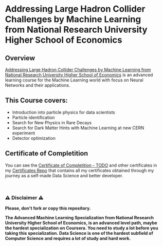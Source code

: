 # Addressing Large Hadron Collider Challenges by Machine Learning from National Research University Higher School of Economics

## Overview
[Addressing Large Hadron Collider Challenges by Machine Learning from National Research University Higher School of Economics](https://www.coursera.org/learn/hadron-collider-machine-learning) is an advanced learning course for the Machine Learning world with focus on Neural Networks and their applications.

## This Course covers:

- Introduction into particle physics for data scientists
- Particle identification
- Search for New Physics in Rare Decays
- Search for Dark Matter Hints with Machine Learning at new CERN experiment
- Detector optimization

## Certificate of Completition
You can see the [Certificate of Completition - TODO](TODO) and other certificates in my [Certificates Repo](https://github.com/AlessandroCorradini/Certificates) that contains all my certificates obtained through my journey as a self-made Data Science and better developer.

<br/>

### ⚠️ Disclaimer ⚠️
**Please, don't fork or copy this repository.**

**The Advanced Machine Learning Specialization from National Research University Higher School of Economics, is an advanced level path, maybe the hardest specialization on Coursera. You need to study a lot before you taking this specialization. Data Science is one of the hardest subfield of Computer Science and requires a lot of study and hard work.**